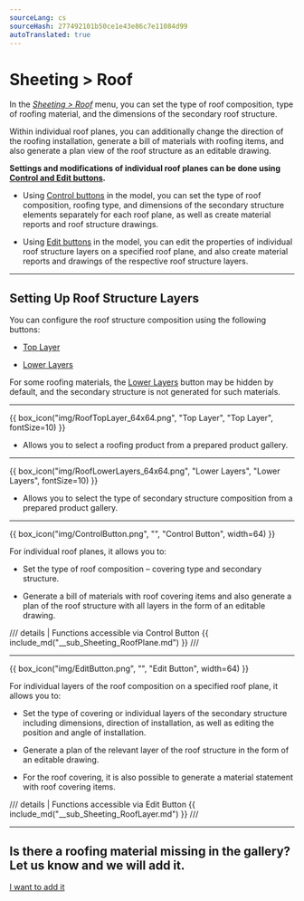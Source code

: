 ```yaml
---
sourceLang: cs
sourceHash: 277492101b50ce1e43e86c7e11084d99
autoTranslated: true
---
```


# Sheeting &gt; Roof

<p>In the <u><i>Sheeting &gt; Roof</i></u> menu, you can set the type of roof composition, type of roofing material, and the dimensions of the secondary roof structure.</p>

<p>Within individual roof planes, you can additionally change the direction of the roofing installation, generate a bill of materials with roofing items, and also generate a plan view of the roof structure as an editable drawing.</p>

<p><b>Settings and modifications of individual roof planes can be done using <u>Control and Edit buttons</u>.</b></p>

<ul>
  <li><p>Using <u>Control buttons</u> in the model, you can set the type of roof composition, roofing type, and dimensions of the secondary structure elements separately for each roof plane, as well as create material reports and roof structure drawings.</p></li>
  <li><p>Using <u>Edit buttons</u> in the model, you can edit the properties of individual roof structure layers on a specified roof plane, and also create material reports and drawings of the respective roof structure layers.</p></li>
</ul>

<hr class="main">

<h2>Setting Up Roof Structure Layers</h2>
<p>You can configure the roof structure composition using the following buttons:</p>

<ul>
  <li><p><u>Top Layer</u></p></li>
  <li><p><u>Lower Layers</u></p></li>
</ul>

<p>
For some roofing materials, the <u>Lower Layers</u> button may be hidden by default, and the secondary structure is not generated for such materials.
</p>

<hr>

{{ box_icon("img/RoofTopLayer_64x64.png", "Top Layer", "Top Layer", fontSize=10) }}
<ul>
  <li><p>Allows you to select a roofing product from a prepared product gallery.</p></li>
</ul>

<hr>

{{ box_icon("img/RoofLowerLayers_64x64.png", "Lower Layers", "Lower Layers", fontSize=10) }}
<ul>
  <li><p>Allows you to select the type of secondary structure composition from a prepared product gallery.</p></li>
</ul>

<hr class="main">

{{ box_icon("img/ControlButton.png", "", "Control Button", width=64) }}

<p>For individual roof planes, it allows you to:</p>

<ul>
  <li><p>Set the type of roof composition – covering type and secondary structure.</p></li>
  <li><p>Generate a bill of materials with roof covering items and also generate a plan of the roof structure with all layers in the form of an editable drawing.</p></li>
</ul>

/// details | Functions accessible via Control Button
{{ include_md("__sub_Sheeting_RoofPlane.md") }}
///



<hr class="main">

{{ box_icon("img/EditButton.png", "", "Edit Button", width=64) }}

<p>For individual layers of the roof composition on a specified roof plane, it allows you to:</p>

<ul>
  <li><p>Set the type of covering or individual layers of the secondary structure including dimensions, direction of installation, as well as editing the position and angle of installation.</p></li>
  <li><p>Generate a plan of the relevant layer of the roof structure in the form of an editable drawing.</p></li>
  <li><p>For the roof covering, it is also possible to generate a material statement with roof covering items.</p></li>
</ul>

/// details | Functions accessible via Edit Button
{{ include_md("__sub_Sheeting_RoofLayer.md") }}
///


<hr class="main">

<h2>Is there a roofing material missing in the gallery? Let us know and we will add it.</h2>
<a href="mailto:jiri.podval@histruct.com?subject=HiStruct building configurator inquiry" class="btn">
  I want to add it
</a>

<!-- product: HiStruct Roofs -->